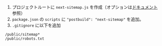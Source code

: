 1. プロジェクトルートに `next-sitemap.js` を作成（オプションは[ドキュメント](https://github.com/iamvishnusankar/next-sitemap#configuration-options)参照）
2. `package.json` の `scripts` に `"postbuild": "next-sitemap"` を追加。
3. `.gitignore` に以下を追加

```
/public/sitemap*
/public/robots.txt
```